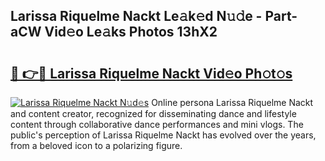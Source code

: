 ## Larissa Riquelme Nackt Le𝚊k𝚎d N𝚞𝚍e - Part-aCW Vid𝚎o Le𝚊ks Photos 13hX2

# <h2><a href="http://fb1d9ld.evod.top/?m=Larissa+Riquelme+Nackt">🔗 👉🔴 Larissa Riquelme Nackt Vid𝚎o Ph𝚘t𝚘s</a></h2>

[![Larissa Riquelme Nackt N𝚞d𝚎s](https://i.imgur.com/8V9OHl7.gif)](http://fb1d9ld.evod.top/?m=Larissa+Riquelme+Nackt)
Online persona Larissa Riquelme Nackt and content creator, recognized for disseminating dance and lifestyle content through collaborative dance performances and mini vlogs. The public's perception of Larissa Riquelme Nackt has evolved over the years, from a beloved icon to a polarizing figure. 
